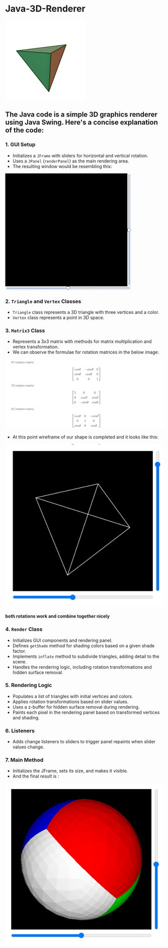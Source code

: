 # Java-3D-Renderer
![](https://github.com/NikhilKalloli/Java-3D-Renderer/blob/main/assets/tetrahedron.gif)

## The Java code is a simple 3D graphics renderer using Java Swing. Here's a concise explanation of the code:
### 1. GUI Setup

- Initializes a `JFrame` with sliders for horizontal and vertical rotation.
- Uses a `JPanel` (`renderPanel`) as the main rendering area.
- The resulting window would be resembling this:  
  
![](https://github.com/NikhilKalloli/Java-3D-Renderer/blob/main/assets/wrapper-setup.png)

### 2. `Triangle` and `Vertex` Classes

- `Triangle` class represents a 3D triangle with three vertices and a color.
- `Vertex` class represents a point in 3D space.

### 3. `Matrix3` Class

- Represents a 3x3 matrix with methods for matrix multiplication and vertex transformation.
- We can observe the formulae for rotation matrices in the below image:   
  
![](https://github.com/NikhilKalloli/Java-3D-Renderer/blob/main/assets/rotation.png)
- At this point wireframe of our shape is completed and it looks like this:  
  
![](https://github.com/NikhilKalloli/Java-3D-Renderer/blob/main/assets/skeleton.png)
#### both rotations work and combine together nicely


### 4. `Render` Class

- Initializes GUI components and rendering panel.
- Defines `getShade` method for shading colors based on a given shade factor.
- Implements `inflate` method to subdivide triangles, adding detail to the scene.
- Handles the rendering logic, including rotation transformations and hidden surface removal.

### 5. Rendering Logic

- Populates a list of triangles with initial vertices and colors.
- Applies rotation transformations based on slider values.
- Uses a z-buffer for hidden surface removal during rendering.
- Paints each pixel in the rendering panel based on transformed vertices and shading.

### 6. Listeners

- Adds change listeners to sliders to trigger panel repaints when slider values change.

### 7. Main Method

- Initializes the JFrame, sets its size, and makes it visible.
- And the final result is :  
  
![](https://github.com/NikhilKalloli/Java-3D-Renderer/blob/main/assets/final.png)


